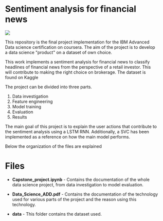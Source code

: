 # Sentiment analysis for financial news


![](https://github.com/seblum/Coursera/blob/master/Advanced%20Data%20Science%20Capstone/coverpage.jpg)

This repository is the final project implementation for the IBM Advanced Data science certification on coursera. The aim of the project is to develop a data science  "product" on a dataset of own choice. 


This work implements a sentiment analysis for financial news to classify headlines of financial news from the perspective of a retail investor. This will contribute to making the right choice on brokerage. The dataset is found on Kaggle 

The project can be divided into three parts. 
1. Data investigation 
2. Feature engineering
3. Model training 
4. Evaluation
5. Results

The main goal of this project is to explain the user actions that contribute to the sentiment analysis using a LSTM RNN. Additionally, a SVC has been implemented as a reference on how the main model performs. 

Below the organization of the files are explained



# Files
- **Capstone_project.ipynb** - Contains the documentation of the whole data science project, from data investigation to model evaluation.

- **Data_Science_ADD.pdf** - Contains the documentation of the technology used for various parts of the project and the reason using this technology.

- **data** - This folder contains the dataset used.